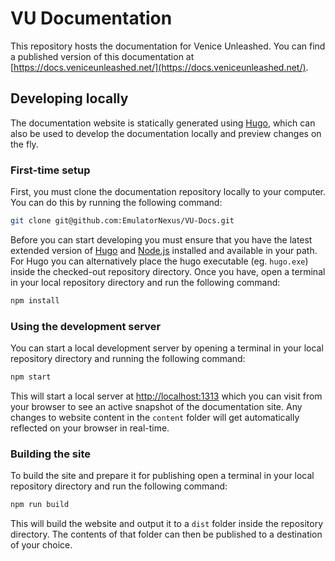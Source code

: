 # VU Documentation

This repository hosts the documentation for Venice Unleashed. You can find a published version of this documentation at [https://docs.veniceunleashed.net/](https://docs.veniceunleashed.net/).

## Developing locally

The documentation website is statically generated using [Hugo](https://gohugo.io/), which can also be used to develop the documentation locally and preview changes on the fly.

### First-time setup

First, you must clone the documentation repository locally to your computer. You can do this by running the following command:

```bash
git clone git@github.com:EmulatorNexus/VU-Docs.git
```

Before you can start developing you must ensure that you have the latest extended version of [Hugo](https://github.com/gohugoio/hugo/releases) and [Node.js](https://nodejs.org/) installed and available in your path. For Hugo you can alternatively place the hugo executable (eg. `hugo.exe`) inside the checked-out repository directory. Once you have, open a terminal in your local repository directory and run the following command:

```bash
npm install
```

### Using the development server

You can start a local development server by opening a terminal in your local repository directory and running the following command:

```bash
npm start
```

This will start a local server at [http://localhost:1313](http://localhost:1313) which you can visit from your browser to see an active snapshot of the documentation site. Any changes to website content in the `content` folder will get automatically reflected on your browser in real-time.

### Building the site

To build the site and prepare it for publishing open a terminal in your local repository directory and run the following command:

```bash
npm run build
```

This will build the website and output it to a `dist` folder inside the repository directory. The contents of that folder can then be published to a destination of your choice.